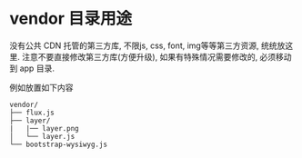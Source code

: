 # vendor 目录用途
没有公共 CDN 托管的第三方库, 不限js, css, font, img等等第三方资源, 统统放这里.
注意不要直接修改第三方库(方便升级), 如果有特殊情况需要修改的, 必须移动到 app 目录.

例如放置如下内容
```
vendor/
├── flux.js
├── layer/
|   |── layer.png
│   └── layer.js
└── bootstrap-wysiwyg.js
```
